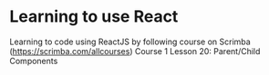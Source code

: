 # Learning to use React


Learning to code using ReactJS by following course on Scrimba (https://scrimba.com/allcourses)
Course 1 Lesson 20: Parent/Child Components

